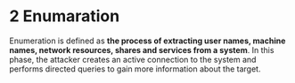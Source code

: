 # 2 Enumaration

Enumeration is defined as **the process of extracting user names, machine names, network resources, shares and services from a system**. In this phase, the attacker creates an active connection to the system and performs directed queries to gain more information about the target.
